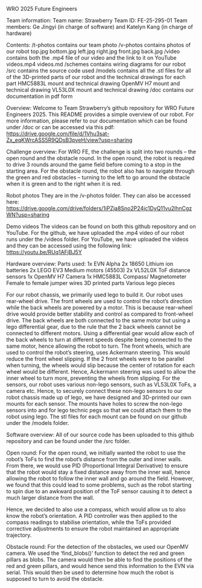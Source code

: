 WRO 2025 Future Engineers

Team information: 
Team name: Strawberry
Team ID: FE-25-295-01
Team members: Ge Jingyi (in charge of software) and Katelyn Kang (in charge of hardware)

Contents: 
/t-photos contains our team photo
/v-photos contains photos of our robot 
  top.jpg
  bottom.jpg
  left.jpg
  right.jpg
  front.jpg
  back.jpg
/video contains both the .mp4 file of our video and the link to it on YouTube 
  videos.mp4
  videos.md
/schemes contains wiring diagrams for our robot
/src contains the source code used
/models contains all the .stl files for all of the 3D-printed parts of our robot and the technical drawings for each part 
  HMC5883L mount and technical drawing
  OpenMV H7 mount and technical drawing
  VL53L0X mount and technical drawing
/doc contains our documentation in pdf form 

Overview: 
Welcome to Team Strawberry’s github repository for WRO Future Engineers 2025. This README provides a simple overview of our robot. For more information, please refer to our documentation which can be found under /doc or can be accessed via this pdf: https://drive.google.com/file/d/1Vhu3sat-Zx_eqKWrcASS5R9QDsB3pyeH/view?usp=sharing   

Challenge overview: 
For WRO FE, the challenge is split into two rounds – the open round and the obstacle round. In the open round, the robot is required to drive 3 rounds around the game field before coming to a stop in the starting area. For the obstacle round, the robot also has to navigate through the green and red obstacles – turning to the left to go around the obstacle when it is green and to the right when it is red. 

Robot photos
They are in the /v-photos folder. They can also be accessed here: 
https://drive.google.com/drive/folders/1iPZja8Sno2P24jc1DyQ11vu2lhnCgzWN?usp=sharing 

Demo videos
The videos can be found on both this github repository and on YouTube. For the github, we have uploaded the .mp4 video of our robot runs under the /videos folder. For YouTube, we have uploaded the videos and they can be accessed using the following link: https://youtu.be/RUq1AFjBJ5Y 

Hardware overview: 
Parts used: 
1x EVN Alpha
2x 18650 Lithium ion batteries
2x LEGO EV3 Medium motors (45503)
2x VL52L0X ToF distance sensors 
1x OpenMV H7 Camera
1x HMC5883L Compass/ Magnetometer
Female to female jumper wires 
3D printed parts 
Various lego pieces 

For our robot chassis, we primarily used lego to build it. Our robot uses rear-wheel drive. The front wheels are used to control the robot’s direction while the back wheels are powered by a motor. This is because rear-wheel drive would provide better stability and control as compared to front-wheel drive. 
The back wheels are both connected to the same motor but using a lego differential gear, due to the rule that the 2 back wheels cannot be connected to different motors. Using a differential gear would allow each of the back wheels to turn at different speeds despite being connected to the same motor, hence allowing the robot to turn. 
The front wheels, which are used to control the robot’s steering, uses Ackermann steering. This would reduce the front wheel slipping. If the 2 front wheels were to be parallel when turning, the wheels would slip because the center of rotation for each wheel would be different. Hence, Ackermann steering was used to allow the inner wheel to turn more, preventing the wheels from slipping. 
For the sensors, our robot uses various non-lego sensors, such as VL53L0X ToFs, a camera etc. Hence, to securely connect these non-lego sensors to our robot chassis made up of lego, we have designed and 3D-printed our own mounts for each sensor. The mounts have holes to screw the non-lego sensors into and for lego technic pegs so that we could attach them to the robot using lego. The stl files for each mount can be found on our github under the /models folder.

Software overview: 
All of our source code has been uploaded to this github repository and can be found under the /src folder. 

Open round: 
For the open round, we initially wanted the robot to use the robot’s ToFs to find the robot’s distance from the outer and inner walls. From there, we would use PID (Proportional Integral Derivative) to ensure that the robot would stay a fixed distance away from the inner wall, hence allowing the robot to follow the inner wall and go around the field. However, we found that this could lead to some problems, such as the robot starting to spin due to an awkward position of the ToF sensor causing it to detect a much larger distance from the wall. 

Hence, we decided to also use a compass, which would allow us to also know the robot’s orientation. A PID controller was then applied to the compass readings to stabilise orientation, while the ToFs provided corrective adjustments to ensure the robot maintained an appropriate trajectory. 

Obstacle round: 
For the detection of the obstacles, we used our OpenMV camera. We used the ‘find_blobs()’ function to detect the red and green pillars as blobs. The camera would then be able to find the positions of the red and green pillars, and would hence send this information to the EVN via serial. This would then be used to determine how much the robot is supposed to turn to avoid the obstacle. 

